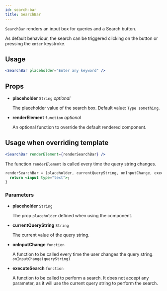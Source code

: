```yaml
---
id: search-bar
title: SearchBar
---
```


`SearchBar` renders an input box for queries and a Search button.

As default behaviour, the search can be triggered clicking on the button or pressing the `enter` keystroke.

## Usage

```jsx
<SearchBar placeholder="Enter any keyword" />
```

## Props

* **placeholder** `String` *optional*

  The placeholder value of the search box. Default value: `Type something`.

* **renderElement** `function` *optional*

  An optional function to override the default rendered component.

## Usage when overriding template

```jsx
<SearchBar renderElement={renderSearchBar} />
```

The function `renderElement` is called every time the query string changes.

```jsx
renderSearchBar = (placeholder, currentQueryString, onInputChange, executeSearch) => {
  return <input type="text">;
}
```

### Parameters

* **placeholder** `String`

  The prop `placeholder` defined when using the component.

* **currentQueryString** `String`

  The current value of the query string.

* **onInputChange** `function`

  A function to be called every time the user changes the query string. `onInputChange(queryString)`

* **executeSearch** `function`

  A function to be called to perform a search. It does not accept any parameter, as it will use the current query
  string to perform the search.

